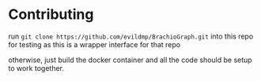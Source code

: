# Contributing

run `git clone https://github.com/evildmp/BrachioGraph.git` into this repo for testing as this is a wrapper interface for that repo

otherwise, just build the docker container and all the code should be setup to work together.